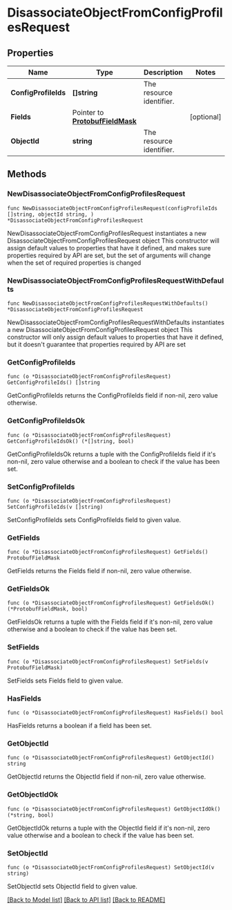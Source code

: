 # DisassociateObjectFromConfigProfilesRequest

## Properties

Name | Type | Description | Notes
------------ | ------------- | ------------- | -------------
**ConfigProfileIds** | **[]string** | The resource identifier. | 
**Fields** | Pointer to [**ProtobufFieldMask**](ProtobufFieldMask.md) |  | [optional] 
**ObjectId** | **string** | The resource identifier. | 

## Methods

### NewDisassociateObjectFromConfigProfilesRequest

`func NewDisassociateObjectFromConfigProfilesRequest(configProfileIds []string, objectId string, ) *DisassociateObjectFromConfigProfilesRequest`

NewDisassociateObjectFromConfigProfilesRequest instantiates a new DisassociateObjectFromConfigProfilesRequest object
This constructor will assign default values to properties that have it defined,
and makes sure properties required by API are set, but the set of arguments
will change when the set of required properties is changed

### NewDisassociateObjectFromConfigProfilesRequestWithDefaults

`func NewDisassociateObjectFromConfigProfilesRequestWithDefaults() *DisassociateObjectFromConfigProfilesRequest`

NewDisassociateObjectFromConfigProfilesRequestWithDefaults instantiates a new DisassociateObjectFromConfigProfilesRequest object
This constructor will only assign default values to properties that have it defined,
but it doesn't guarantee that properties required by API are set

### GetConfigProfileIds

`func (o *DisassociateObjectFromConfigProfilesRequest) GetConfigProfileIds() []string`

GetConfigProfileIds returns the ConfigProfileIds field if non-nil, zero value otherwise.

### GetConfigProfileIdsOk

`func (o *DisassociateObjectFromConfigProfilesRequest) GetConfigProfileIdsOk() (*[]string, bool)`

GetConfigProfileIdsOk returns a tuple with the ConfigProfileIds field if it's non-nil, zero value otherwise
and a boolean to check if the value has been set.

### SetConfigProfileIds

`func (o *DisassociateObjectFromConfigProfilesRequest) SetConfigProfileIds(v []string)`

SetConfigProfileIds sets ConfigProfileIds field to given value.


### GetFields

`func (o *DisassociateObjectFromConfigProfilesRequest) GetFields() ProtobufFieldMask`

GetFields returns the Fields field if non-nil, zero value otherwise.

### GetFieldsOk

`func (o *DisassociateObjectFromConfigProfilesRequest) GetFieldsOk() (*ProtobufFieldMask, bool)`

GetFieldsOk returns a tuple with the Fields field if it's non-nil, zero value otherwise
and a boolean to check if the value has been set.

### SetFields

`func (o *DisassociateObjectFromConfigProfilesRequest) SetFields(v ProtobufFieldMask)`

SetFields sets Fields field to given value.

### HasFields

`func (o *DisassociateObjectFromConfigProfilesRequest) HasFields() bool`

HasFields returns a boolean if a field has been set.

### GetObjectId

`func (o *DisassociateObjectFromConfigProfilesRequest) GetObjectId() string`

GetObjectId returns the ObjectId field if non-nil, zero value otherwise.

### GetObjectIdOk

`func (o *DisassociateObjectFromConfigProfilesRequest) GetObjectIdOk() (*string, bool)`

GetObjectIdOk returns a tuple with the ObjectId field if it's non-nil, zero value otherwise
and a boolean to check if the value has been set.

### SetObjectId

`func (o *DisassociateObjectFromConfigProfilesRequest) SetObjectId(v string)`

SetObjectId sets ObjectId field to given value.



[[Back to Model list]](../README.md#documentation-for-models) [[Back to API list]](../README.md#documentation-for-api-endpoints) [[Back to README]](../README.md)


